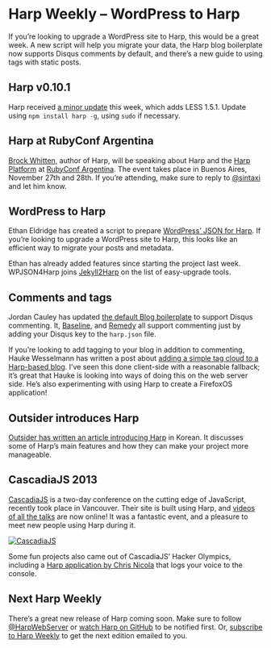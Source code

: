# Harp Weekly – WordPress to Harp

If you’re looking to upgrade a WordPress site to Harp, this would be a great week. A new script will help you migrate your data, the Harp blog boilerplate now supports Disqus comments by default, and there’s a new guide to using tags with static posts.

## Harp v0.10.1

Harp received [a minor update](https://github.com/sintaxi/harp/releases/tag/v0.10.1) this week, which adds LESS 1.5.1. Update using `npm install harp -g`, using `sudo` if necessary.

## Harp at RubyConf Argentina

[Brock Whitten](https://twitter.com/sintaxi), author of Harp, will be speaking about Harp and the [Harp Platform](https://www.harp.io) at [RubyConf Argentina](http://rubyconfargentina.org/en/). The event takes place in Buenos Aires, November 27th and 28th. If you’re attending, make sure to reply to [@sintaxi](https://twitter.com/sintaxi) and let him know.

## WordPress to Harp

Ethan Eldridge has created a script to prepare [WordPress’ JSON for Harp](https://github.com/EJEHardenberg/wpJson4Harp). If you’re looking to upgrade a WordPress site to Harp, this looks like an efficient way to migrate your posts and metadata.

Ethan has already added features since starting the project last week. WPJSON4Harp joins [Jekyll2Harp](https://github.com/edrex/jekyll2harp) on the list of easy-upgrade tools.

## Comments and tags

Jordan Cauley has updated [the default Blog boilerplate](https://github.com/harp-boilerplates/hb-blog) to support Disqus commenting. It, [Baseline](https://github.com/rosshj/baseline), and [Remedy](https://github.com/kennethormandy/hb-remedy) all support commenting just by adding your Disqus key to the `harp.json` file.

If you’re looking to add tagging to your blog in addition to commenting, Hauke Wesselmann has written a post about [adding a simple tag cloud to a Harp-based blog](http://www.h-dawg.de/posts/adding-a-simple-tag-cloud). I’ve seen this done client-side with a reasonable fallback; it’s great that Hauke is looking into ways of doing this on the web server side. He’s also experimenting with using Harp to create a FirefoxOS application!

## Outsider introduces Harp

[Outsider has written an article introducing Harp](http://blog.outsider.ne.kr/999) in Korean. It discusses some of Harp’s main features and how they can make your project more manageable.

## CascadiaJS 2013

[CascadiaJS](http://2013.cascadiajs.com/) is a two-day conference on the cutting edge of JavaScript, recently took place in Vancouver. Their site is built using Harp, and [videos of all the talks](http://2013.cascadiajs.com/videos) are now online! It was a fantastic event, and a pleasure to meet new people using Harp during it.

[![CascadiaJS](images/harp-weekly-cascadiajs-2013.jpg)](2013.cascadiajs.com/videos)

Some fun projects also came out of CascadiaJS’ Hacker Olympics, including a [Harp application by Chris Nicola](http://chrisnicola.harp.io/password/) that logs your voice to the console.

## Next Harp Weekly

There’s a great new release of Harp coming soon. Make sure to follow [@HarpWebServer](https://twitter.com/harpwebserver) or [watch Harp on GitHub](https://github.com/sintaxi/harp) to be notified first. Or, [subscribe to Harp Weekly](http://harpjs.us7.list-manage1.com/subscribe?u=af92eba03471187c8aa0266e7&id=74381fea66) to get the next edition emailed to you.